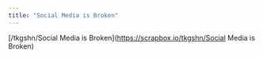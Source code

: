 ```yaml
---
title: "Social Media is Broken"
---
```


[/tkgshn/Social Media is Broken](https://scrapbox.io/tkgshn/Social Media is Broken)

